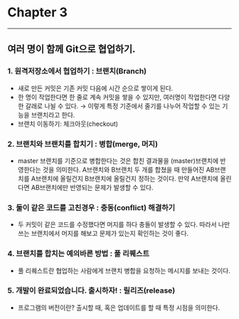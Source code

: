 # Chapter 3

---

## 여러 명이 함께 Git으로 협업하기.

### 1. 원격저장소에서 협업하기 : 브랜치(Branch)

- 새로 만든 커밋은 기존 커밋 다음에 시간 순으로 쌓이게 된다.
- 한 명이 작업한다면 한 줄로 계속 커밋을 쌓을 수 있지만, 여러명이 작업한다면 다양한 갈래로 나뉠 수 있다. → 이렇게 특정 기준에서 줄기를 나누어 작업할 수 있는 기능을 브랜치라고 한다.
- 브랜치 이동하기: 체크아웃(checkout)

### 2. 브랜치와 브랜치를 합치기 : 병합(merge, 머지)

- master 브랜치를 기준으로 병합한다는 것은 합친 결과물을 (master)브랜치에 반영한다는 것을 의미한다. A브랜치와 B브랜치 두 개를 합쳤을 때 만들어진 AB브랜치를 A브랜치에 올릴건지 B브랜치에 올릴건지 정하는 것이다. 만약 A브랜치에 올린다면 AB브랜치에만 반영되는 문제가 발생할 수 있다.

### 3. 둘이 같은 코드를 고친경우 : 충동(conflict) 해결하기

- 두 커밋이 같은 코드를 수정했다면 머지를 하다 충돌이 발생할 수 있다. 따라서 나만 쓰는 브랜치에서 머지를 해보고 문제가 있는지 확인하는 것이 좋다.

### 4. 브랜치를 합치는 예의바른 방법 : 풀 리퀘스트

- 풀 리퀘스트란 협업하는 사람에게 브랜치 병합을 요청하는 메시지를 보내는 것이다.

### 5. 개발이 완료되었습니다. 출시하자! : 릴리즈(release)

- 프로그램의 버전이란? 출시할 때, 혹은 업데이트를 할 때 특정 시점을 의미한다.
